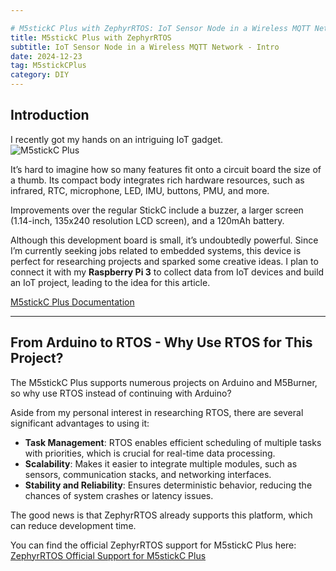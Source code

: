 ```yaml
---

# M5stickC Plus with ZephyrRTOS: IoT Sensor Node in a Wireless MQTT Network  
title: M5stickC Plus with ZephyrRTOS
subtitle: IoT Sensor Node in a Wireless MQTT Network - Intro
date: 2024-12-23
tag: M5stickCPlus
category: DIY
---
```


## Introduction  

I recently got my hands on an intriguing IoT gadget.  
![M5stickC Plus](https://static-cdn.m5stack.com/resource/docs/products/core/m5stickc_plus/m5stickc_plus_01.webp "M5")  

It’s hard to imagine how so many features fit onto a circuit board the size of a thumb. Its compact body integrates rich hardware resources, such as infrared, RTC, microphone, LED, IMU, buttons, PMU, and more.  

Improvements over the regular StickC include a buzzer, a larger screen (1.14-inch, 135x240 resolution LCD screen), and a 120mAh battery.  

Although this development board is small, it’s undoubtedly powerful. Since I’m currently seeking jobs related to embedded systems, this device is perfect for researching projects and sparked some creative ideas. I plan to connect it with my **Raspberry Pi 3** to collect data from IoT devices and build an IoT project, leading to the idea for this article.  

[M5stickC Plus Documentation](https://docs.m5stack.com/en/core/m5stickc_plus)  

---

## From Arduino to RTOS - Why Use RTOS for This Project?  

The M5stickC Plus supports numerous projects on Arduino and M5Burner, so why use RTOS instead of continuing with Arduino?  

Aside from my personal interest in researching RTOS, there are several significant advantages to using it:  

- **Task Management**: RTOS enables efficient scheduling of multiple tasks with priorities, which is crucial for real-time data processing.  
- **Scalability**: Makes it easier to integrate multiple modules, such as sensors, communication stacks, and networking interfaces.  
- **Stability and Reliability**: Ensures deterministic behavior, reducing the chances of system crashes or latency issues.  

The good news is that ZephyrRTOS already supports this platform, which can reduce development time.  

You can find the official ZephyrRTOS support for M5stickC Plus here:  
[ZephyrRTOS Official Support for M5stickC Plus](https://docs.zephyrproject.org/latest/boards/m5stack/m5stickc_plus/doc/index.html)  
